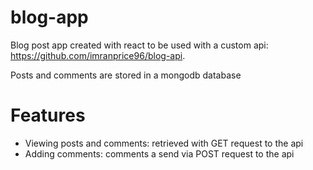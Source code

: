 # blog-app

Blog post app created with react to be used with a custom api: https://github.com/imranprice96/blog-api.

Posts and comments are stored in a mongodb database

# Features

- Viewing posts and comments: retrieved with GET request to the api
- Adding comments: comments a send via POST request to the api
